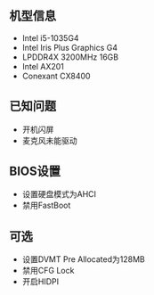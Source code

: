 ##	机型信息
- Intel i5-1035G4
- Intel Iris Plus Graphics G4
- LPDDR4X 3200MHz 16GB
- Intel AX201
- Conexant CX8400

## 已知问题
- 开机闪屏
- 麦克风未能驱动

## BIOS设置
- 设置硬盘模式为AHCI
- 禁用FastBoot

## 可选
- 设置DVMT Pre Allocated为128MB
- 禁用CFG Lock
- 开启HIDPI
